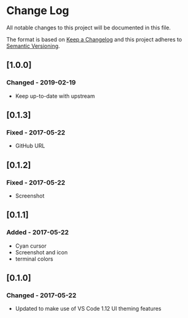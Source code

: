 # Change Log
All notable changes to this project will be documented in this file.

The format is based on [Keep a Changelog](http://keepachangelog.com/)
and this project adheres to [Semantic Versioning](http://semver.org/).

## [1.0.0]
### Changed - 2019-02-19
- Keep up-to-date with upstream

## [0.1.3]
### Fixed - 2017-05-22
- GitHub URL

## [0.1.2]
### Fixed - 2017-05-22
- Screenshot

## [0.1.1]
### Added - 2017-05-22
- Cyan cursor
- Screenshot and icon
- terminal colors

## [0.1.0]
### Changed - 2017-05-22
- Updated to make use of VS Code 1.12 UI theming features
